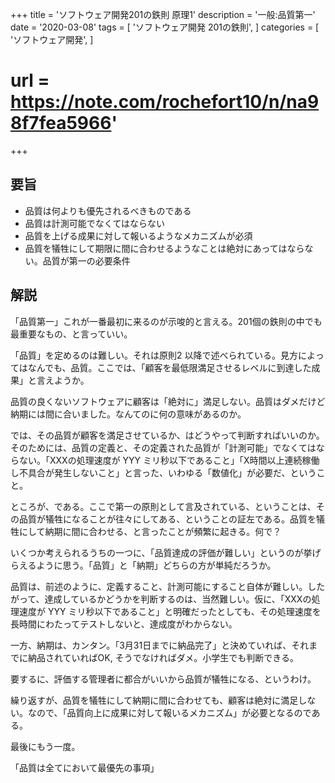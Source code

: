 +++
title = 'ソフトウェア開発201の鉄則 原理1'
description = '一般:品質第一'
date = '2020-03-08'
tags = [
    'ソフトウェア開発 201の鉄則',
]
categories = [
    'ソフトウェア開発',
]
# url = https://note.com/rochefort10/n/na98f7fea5966'
+++
## 要旨
* 品質は何よりも優先されるべきものである
* 品質は計測可能でなくてはならない
* 品質を上げる成果に対して報いるようなメカニズムが必須
* 品質を犠牲にして期限に間に合わせるようなことは絶対にあってはならない。品質が第一の必要条件

## 解説
「品質第一」これが一番最初に来るのが示唆的と言える。201個の鉄則の中でも最重要なもの、と言っていい。

「品質」を定めるのは難しい。それは原則2 以降で述べられている。見方によってはなんでも、品質。ここでは、「顧客を最低限満足させるレベルに到達した成果」と言えようか。

品質の良くないソフトウェアに顧客は「絶対に」満足しない。品質はダメだけど納期には間に合いました。なんてのに何の意味があるのか。

では、その品質が顧客を満足させているか、はどうやって判断すればいいのか。そのためには、品質の定義と、その定義された品質が「計測可能」でなくてはならない。「XXXの処理速度が YYY ミリ秒以下であること」「X時間以上連続稼働し不具合が発生しないこと」と言った、いわゆる「数値化」が必要だ、ということ。

ところが、である。ここで第一の原則として言及されている、ということは、その品質が犠牲になることが往々にしてある、ということの証左である。品質を犠牲にして納期に間に合わせる、と言ったことが頻繁に起きる。何で？

いくつか考えられるうちの一つに、「品質達成の評価が難しい」というのが挙げらえるように思う。「品質」と「納期」どちらの方が単純だろうか。

品質は、前述のように、定義すること、計測可能にすること自体が難しい。したがって、達成しているかどうかを判断するのは、当然難しい。仮に、「XXXの処理速度が YYY ミリ秒以下であること」と明確だったとしても、その処理速度を長時間にわたってテストしないと、達成度がわからない。

一方、納期は、カンタン。「3月31日までに納品完了」と決めていれば、それまでに納品されていればOK, そうでなければダメ。小学生でも判断できる。

要するに、評価する管理者に都合がいいから品質が犠牲になる、というわけ。

繰り返すが、品質を犠牲にして納期に間に合わせても、顧客は絶対に満足しない。なので、「品質向上に成果に対して報いるメカニズム」が必要となるのである。

最後にもう一度。

「品質は全てにおいて最優先の事項」